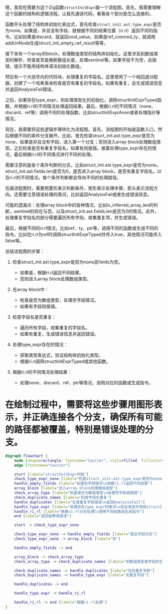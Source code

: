 嗯，我现在需要为这个Zig函数`structInitExpr`画一个流程图。首先，我需要理解这个函数的结构和逻辑流程。让我先通读代码，看看各个部分是怎么连接的。

函数开头处理了结构体初始化表达式，首先检查`struct_init.ast.type_expr`是否为none。如果是，并且没有字段，就根据不同的结果位置（ri.rl）返回不同的指令。比如如果是discard，就返回void_value，如果是ref_coerced_ty，就调用addUnNode生成struct_init_empty_ref_result等等。

接下来有一个array的block，处理数组类型的结构体初始化。这里涉及到数组类型的解析，检查是否是推断数组长度，处理sentinel等。如果字段不为空，会报错，提示不能用结构体语法初始化数组。

然后有一个大括号内的代码块，处理重复的字段名。这里使用了一个栈回退分配器，创建了一个哈希表来检查是否有重复的字段名。如果有重复，会生成错误信息并返回AnalysisFail错误。

之后，如果存在type_expr，则处理类型化的初始化，调用structInitExprTyped函数，并根据ri.rl的不同情况处理返回结果。最后，根据ri.rl的不同情况（none、discard、ref等）调用不同的处理函数，比如structInitExprAnon或者处理指针等情况。

现在，我需要将这些逻辑步骤转化为流程图。首先，流程图的开始是函数入口，然后根据不同的条件分支展开。比如，首先检查struct_init.ast.type_expr是否为none，如果是并且没有字段，进入第一个分支；否则进入array block处理数组类型。之后检查是否有重复字段名，如果有则报错。接着处理type_expr存在的情况，最后根据ri.rl的不同情况进行不同的处理。

需要注意的是各个条件判断的分支，比如struct_init.ast.type_expr是否为none，struct_init.ast.fields.len是否为0，是否进入array block，是否有重复字段名，以及ri.rl的不同情况。每个条件判断都会导向不同的处理路径。

在画流程图时，需要用菱形表示判断条件，矩形表示处理步骤，箭头表示流程方向。还需要注意错误处理的情况，比如返回AnalysisFail或者生成错误信息。

可能的遗漏点：处理array block中的各种情况，比如is_inferred_array_len的判断，sentinel的存在与否，以及struct_init.ast.fields.len是否为0的情况。此外，处理重复字段名的部分需要遍历所有字段，收集重复项，并生成错误。

最后，根据不同的ri.rl情况，比如ref、ty、ptr等，调用不同的函数或生成不同的指令。比如在ri.rl为ref时调用structInitExprTyped并传入true，其他情况可能传入false等。

总结流程图的步骤：

1. 检查struct_init.ast.type_expr是否为none且fields为空。
   - 如果是，根据ri.rl返回不同结果。
   - 否则进入array block处理数组类型。

2. 在array block中：
   - 检查是否为数组类型，处理空字段情况。
   - 如果有字段则报错。

3. 检查字段名是否重复：
   - 遍历所有字段，收集重复的字段名。
   - 如果有重复，生成错误信息并返回错误。

4. 处理type_expr存在的情况：
   - 获取类型表达式，验证结构体初始化类型。
   - 根据ri.rl调用structInitExprTyped或其他函数。

5. 根据ri.rl的不同情况处理结果：
   - 处理none、discard、ref、ptr等情况，调用对应的函数或生成指令。

在绘制过程中，需要将这些步骤用图形表示，并正确连接各个分支，确保所有可能的路径都被覆盖，特别是错误处理的分支。
================================================
```dot
digraph flowchart {
    node [shape=rectangle, fontname="Courier", style=filled, fillcolor="#f0f0f0"]
    edge [fontname="Courier"]

    start [label="structInitExpr开始"]
    check_type_expr_none [label="检查struct_init.ast.type_expr是否为none"]
    handle_empty_fields [label="处理空字段情况\n根据ri.rl返回不同结果"]
    array_block [label="进入array block处理数组类型"]
    check_array_type [label="检查是否为数组类型\n处理空字段或报错"]
    check_duplicate_names [label="检查字段名重复"]
    handle_duplicates [label="生成重复字段错误\n返回AnalysisFail"]
    handle_type_expr [label="处理存在type_expr的情况\n验证类型并调用structInitExprTyped"]
    handle_ri_rl [label="根据ri.rl分支处理\n调用不同函数或生成指令"]
    end [label="返回结果或错误"]

    start -> check_type_expr_none

    check_type_expr_none -> handle_empty_fields [label="是且字段为空"]
    check_type_expr_none -> array_block [label="否"]

    handle_empty_fields -> end

    array_block -> check_array_type
    check_array_type -> check_duplicate_names [label="非数组类型或字段非空"]

    check_duplicate_names -> handle_duplicates [label="存在重复字段"]
    check_duplicate_names -> handle_type_expr [label="无重复字段"]

    handle_duplicates -> end

    handle_type_expr -> handle_ri_rl

    handle_ri_rl -> end [label="根据ri.rl处理"]
}
```